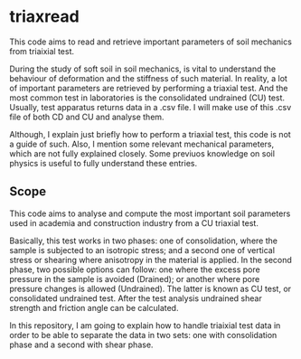 # triaxread
This code aims to read and retrieve important parameters of soil mechanics from triaixial test.

During the study of soft soil in soil mechanics, is vital to understand the behaviour of deformation and the stiffness of such material.
In reality, a lot of important parameters are retrieved by performing a triaxial test. And the most common test in laboratories is the consolidated undrained (CU) test. Usually, test apparatus returns data in a .csv file. I will make use of this .csv file of both CD and CU and analyse them. 

Although, I explain just briefly how to perform a triaxial test, this code is not a guide of such. Also, I mention some relevant mechanical parameters, which are not fully explained closely. Some previuos knowledge on soil physics is useful to fully understand these entries.

## Scope

This code aims to analyse and compute the most important soil parameters used in academia and construction industry from a CU triaxial test.

Basically, this test works in two phases: one of consolidation, where the sample is subjected to an isotropic stress; and a second one of vertical stress or shearing where anisotropy
in the material is applied. In the second phase, two possible options can follow: one where the excess pore pressure in the sample is avoided (Drained); or another where
pore pressure changes is allowed (Undrained). The latter is known as CU test, or consolidated undrained test. After the test analysis undrained shear strength and friction angle can be calculated.

In this repository, I am going to explain how to handle triaixial test data in order to be able to separate the data in two sets: one with consolidation phase and a second with 
shear phase. 



